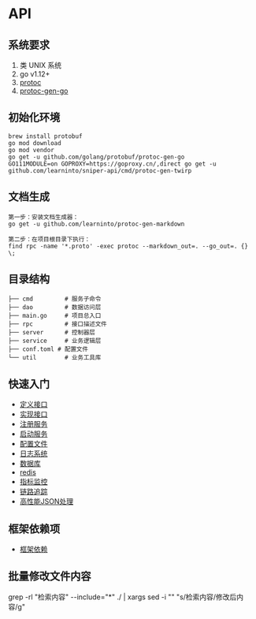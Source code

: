 # API

## 系统要求

1. 类 UNIX 系统
2. go v1.12+
3. [protoc](https://github.com/google/protobuf)
4. [protoc-gen-go](https://github.com/golang/protobuf/tree/master/protoc-gen-go)

## 初始化环境

```shell script
brew install protobuf
go mod download
go mod vendor
go get -u github.com/golang/protobuf/protoc-gen-go
GO111MODULE=on GOPROXY=https://goproxy.cn/,direct go get -u github.com/learninto/sniper-api/cmd/protoc-gen-twirp
```

## 文档生成

```
第一步：安装文档生成器：
go get -u github.com/learninto/protoc-gen-markdown

第二步：在项目根目录下执行：
find rpc -name '*.proto' -exec protoc --markdown_out=. --go_out=. {} \;
```

## 目录结构

```
├── cmd         # 服务子命令
├── dao         # 数据访问层
├── main.go     # 项目总入口
├── rpc         # 接口描述文件
├── server      # 控制器层
├── service     # 业务逻辑层
├── conf.toml # 配置文件
└── util        # 业务工具库
```

## 快速入门

- [定义接口](./rpc/README.md)
- [实现接口](./rpc/README.md)
- [注册服务](./cmd/server/README.md)
- [启动服务](./cmd/server/README.md)
- [配置文件](https://github.com/learninto/goutil/conf/README.md)
- [日志系统](https://github.com/learninto/goutil/log/README.md)
- [数据库](https://github.com/learninto/goutil/db/README.md)
- [redis](https://github.com/learninto/goutil/redis/README.md)
- [指标监控](https://github.com/learninto/goutil/metrics/README.md)
- [链路追踪](https://github.com/learninto/goutil/trace/README.md)
- [高性能JSON处理](https://github.com/learninto/goutil/blob/master/xjson/json_test.go)

## 框架依赖项

- [框架依赖](./go.mod)

## 批量修改文件内容
grep -rl "检索内容" --include="*" ./ | xargs sed -i "" "s/检索内容/修改后内容/g"
